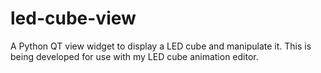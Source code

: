 # led-cube-view
A Python QT view widget to display a LED cube and manipulate it. This is being developed for use with my LED cube animation editor.
